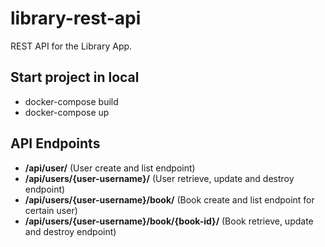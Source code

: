 # library-rest-api
REST API for the Library App.

## Start project in local
* docker-compose build
* docker-compose up

## API Endpoints

* **/api/user/** (User create and list endpoint)
* **/api/users/{user-username}/** (User retrieve, update and destroy endpoint)
* **/api/users/{user-username}/book/** (Book create and list endpoint for certain user)
* **/api/users/{user-username}/book/{book-id}/** (Book retrieve, update and destroy endpoint)
